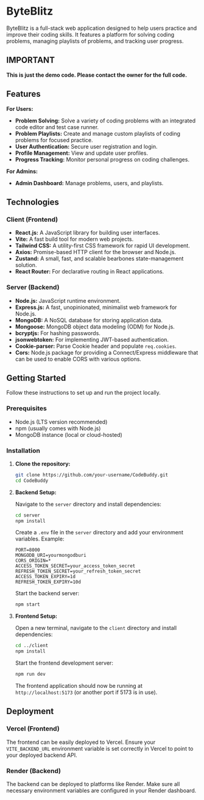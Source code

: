 # ByteBlitz

ByteBlitz is a full-stack web application designed to help users practice and improve their coding skills. It features a platform for solving coding problems, managing playlists of problems, and tracking user progress.

## IMPORTANT
**This is just the demo code. Please contact the owner for the full code.**

## Features

**For Users:**

- **Problem Solving:** Solve a variety of coding problems with an integrated code editor and test case runner.
- **Problem Playlists:** Create and manage custom playlists of coding problems for focused practice.
- **User Authentication:** Secure user registration and login.
- **Profile Management:** View and update user profiles.
- **Progress Tracking:** Monitor personal progress on coding challenges.

**For Admins:**

- **Admin Dashboard:** Manage problems, users, and playlists.

## Technologies

### Client (Frontend)

- **React.js:** A JavaScript library for building user interfaces.
- **Vite:** A fast build tool for modern web projects.
- **Tailwind CSS:** A utility-first CSS framework for rapid UI development.
- **Axios:** Promise-based HTTP client for the browser and Node.js.
- **Zustand:** A small, fast, and scalable bearbones state-management solution.
- **React Router:** For declarative routing in React applications.

### Server (Backend)

- **Node.js:** JavaScript runtime environment.
- **Express.js:** A fast, unopinionated, minimalist web framework for Node.js.
- **MongoDB:** A NoSQL database for storing application data.
- **Mongoose:** MongoDB object data modeling (ODM) for Node.js.
- **bcryptjs:** For hashing passwords.
- **jsonwebtoken:** For implementing JWT-based authentication.
- **Cookie-parser:** Parse Cookie header and populate `req.cookies`.
- **Cors:** Node.js package for providing a Connect/Express middleware that can be used to enable CORS with various options.

## Getting Started

Follow these instructions to set up and run the project locally.

### Prerequisites

- Node.js (LTS version recommended)
- npm (usually comes with Node.js)
- MongoDB instance (local or cloud-hosted)

### Installation

1.  **Clone the repository:**

    ```bash
    git clone https://github.com/your-username/CodeBuddy.git
    cd CodeBuddy
    ```

2.  **Backend Setup:**

    Navigate to the `server` directory and install dependencies:

    ```bash
    cd server
    npm install
    ```

    Create a `.env` file in the `server` directory and add your environment variables. Example:

    ```
    PORT=8000
    MONGODB_URI=yourmongodburi
    CORS_ORIGIN=*
    ACCESS_TOKEN_SECRET=your_access_token_secret
    REFRESH_TOKEN_SECRET=your_refresh_token_secret
    ACCESS_TOKEN_EXPIRY=1d
    REFRESH_TOKEN_EXPIRY=10d
    ```

    Start the backend server:

    ```bash
    npm start
    ```

3.  **Frontend Setup:**

    Open a new terminal, navigate to the `client` directory and install dependencies:

    ```bash
    cd ../client
    npm install
    ```

    Start the frontend development server:

    ```bash
    npm run dev
    ```

    The frontend application should now be running at `http://localhost:5173` (or another port if 5173 is in use).

## Deployment

### Vercel (Frontend)

The frontend can be easily deployed to Vercel. Ensure your `VITE_BACKEND_URL` environment variable is set correctly in Vercel to point to your deployed backend API.

### Render (Backend)

The backend can be deployed to platforms like Render. Make sure all necessary environment variables are configured in your Render dashboard.
